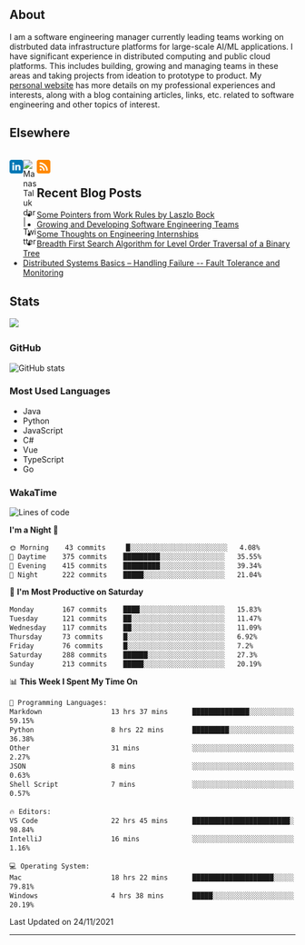 ## About

I am a software engineering manager currently leading teams working on distrbuted data infrastructure platforms for large-scale AI/ML applications. I have significant experience in distributed computing and public cloud platforms. This includes building, growing and managing teams in these areas and taking projects from ideation to prototype to product. My [personal website](https://manastalukdar.github.io/) has more details on my professional experiences and interests, along with a blog containing articles, links, etc. related to software engineering and other topics of interest.

## Elsewhere

</br>

<a href="https://www.linkedin.com/in/manastalukdar" target="_blank">
  <img align="left" alt="Manas Talukdar | Linkedin" width="24px" src="https://raw.githubusercontent.com/edent/SuperTinyIcons/master/images/svg/linkedin.svg" />
</a>
<a href="https://www.twitter.com/manastalukdar" target="_blank">
  <img align="left" alt="Manas Talukdar | Twitter" width="24px" src="https://github.com/TheDudeThatCode/TheDudeThatCode/blob/master/Assets/Twitter.svg" />
</a>
<a href="https://manastalukdar.github.io/" target="_blank">
  <img align="left" alt="Manas Talukdar | Website" width="24px" src="https://github.com/edent/SuperTinyIcons/blob/master/images/svg/rss.svg" />
</a>

</br>

## Recent Blog Posts

<!-- BLOG:START -->
- [Some Pointers from Work Rules by Laszlo Bock](https://manastalukdar.github.io/blog/2020/01/25/work-rules-laszlo-bock-pointers/)
- [Growing and Developing Software Engineering Teams](https://manastalukdar.github.io/blog/2019/09/19/growing-developing-software-engineering-teams/)
- [Some Thoughts on Engineering Internships](https://manastalukdar.github.io/blog/2019/09/04/some-thoughts-on-engineering-internships/)
- [Breadth First Search Algorithm for Level Order Traversal of a Binary Tree](https://manastalukdar.github.io/blog/2019/08/29/breadth-first-search-binary-tree-level-order-traversal/)
- [Distributed Systems Basics – Handling Failure -- Fault Tolerance and Monitoring](https://manastalukdar.github.io/blog/2019/08/19/katemats-distributed-systems-fault-tolerance-monitoring/)
<!-- BLOG:END -->

## Stats

![](https://komarev.com/ghpvc/?username=manastalukdar)

### GitHub

![GitHub stats](https://github-readme-stats.vercel.app/api?username=manastalukdar&show_icons=true&hide_border=true&hide_rank=true&hide_title=true&icon_color=79ff97&text_color=cecac3&bg_color=4d4b4b)

### Most Used Languages

- Java
- Python
- JavaScript
- C#
- Vue
- TypeScript
- Go

<!--
![Top Langs](https://github-readme-stats.vercel.app/api/top-langs/?username=manastalukdar&layout=compact&hide_border=true&hide_title=true&icon_color=79ff97&text_color=cecac3&bg_color=4d4b4b)
-->

### WakaTime

<!--START_SECTION:waka-->
![Lines of code](https://img.shields.io/badge/From%20Hello%20World%20I%27ve%20Written-77180%20lines%20of%20code-blue)

**I'm a Night 🦉** 

```text
🌞 Morning    43 commits     █░░░░░░░░░░░░░░░░░░░░░░░░   4.08% 
🌆 Daytime    375 commits    █████████░░░░░░░░░░░░░░░░   35.55% 
🌃 Evening    415 commits    █████████░░░░░░░░░░░░░░░░   39.34% 
🌙 Night      222 commits    █████░░░░░░░░░░░░░░░░░░░░   21.04%

```
📅 **I'm Most Productive on Saturday** 

```text
Monday       167 commits    ████░░░░░░░░░░░░░░░░░░░░░   15.83% 
Tuesday      121 commits    ██░░░░░░░░░░░░░░░░░░░░░░░   11.47% 
Wednesday    117 commits    ██░░░░░░░░░░░░░░░░░░░░░░░   11.09% 
Thursday     73 commits     █░░░░░░░░░░░░░░░░░░░░░░░░   6.92% 
Friday       76 commits     █░░░░░░░░░░░░░░░░░░░░░░░░   7.2% 
Saturday     288 commits    ██████░░░░░░░░░░░░░░░░░░░   27.3% 
Sunday       213 commits    █████░░░░░░░░░░░░░░░░░░░░   20.19%

```


📊 **This Week I Spent My Time On** 

```text
💬 Programming Languages: 
Markdown                 13 hrs 37 mins      ██████████████░░░░░░░░░░░   59.15% 
Python                   8 hrs 22 mins       █████████░░░░░░░░░░░░░░░░   36.38% 
Other                    31 mins             ░░░░░░░░░░░░░░░░░░░░░░░░░   2.27% 
JSON                     8 mins              ░░░░░░░░░░░░░░░░░░░░░░░░░   0.63% 
Shell Script             7 mins              ░░░░░░░░░░░░░░░░░░░░░░░░░   0.57%

🔥 Editors: 
VS Code                  22 hrs 45 mins      ████████████████████████░   98.84% 
IntelliJ                 16 mins             ░░░░░░░░░░░░░░░░░░░░░░░░░   1.16%

💻 Operating System: 
Mac                      18 hrs 22 mins      ████████████████████░░░░░   79.81% 
Windows                  4 hrs 38 mins       █████░░░░░░░░░░░░░░░░░░░░   20.19%

```


 Last Updated on 24/11/2021
<!--END_SECTION:waka-->

---

<!--

**manastalukdar/manastalukdar** is a ✨ _special_ ✨ repository because its `README.md` (this file) appears on your GitHub profile.

Here are some ideas to get you started:

- 🔭 I’m currently working on ...
- 🌱 I’m currently learning ...
- 👯 I’m looking to collaborate on ...
- 🤔 I’m looking for help with ...
- 💬 Ask me about ...
- 📫 How to reach me: ...
- 😄 Pronouns: ...
- ⚡ Fun fact: ...
-->
